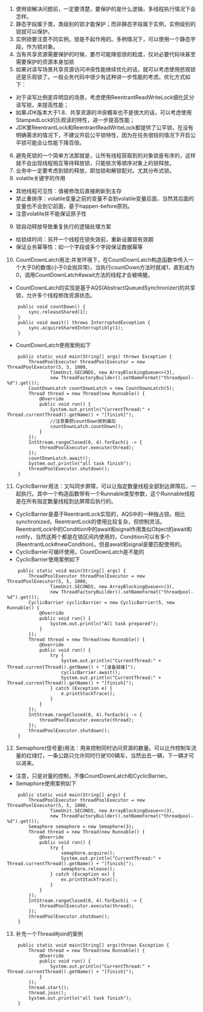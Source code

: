 1. 使用锁解决问题前，一定要清楚，要保护的是什么逻辑，多线程执行情况下会怎样。
2. 静态字段属于类，类级别的锁才能保护；而非静态字段属于实例，实例级别的锁就可以保护。
3. 实例锁要注意不同实例，锁是不起作用的。多例情况下，可以使用一个静态字段，作为锁对象。
4. 当有共享资源需要保护的时候，要尽可能降低锁的粒度，仅对必要代码块甚至需要保护的资源本身加锁
5. 如果对读写场景共享资源访问冲突性能继续优化的话，就可以考虑使用悲观锁还是乐观锁了。一般业务代码中很少有这种进一步性能的考虑。优化方式如下：
 - 对于读写比例差异明显的场景，考虑使用ReentrantReadWriteLock细化区分读写锁，来提高性能；
 - 如果JDK版本大于1.8、共享资源的冲突概率也不是很大的话，可以考虑使用StampedLock的乐观读的特性，进一步提高性能；
 - JDK里ReentrantLock和ReentrantReadWriteLock都提供了公平锁，在没有明确需求的情况下，不建议开启公平锁特性，因为在任务很轻的情况下开启公平锁可能会让性能下降百倍。
6. 避免死锁的一个简单方法那就是，让所有线程获取到的对象锁是有序的，这样就不会出现线程相互等待释放锁，只能依次等顺序对象上的锁释放。
7. 业务中一定要考虑到锁的释放，即加锁和解锁配对。尤其分布式锁。
8. volatile关键字的作用
 - 其他线程可见性：值被修改后直接刷新到主存
 - 禁止重排序：volatile变量之前的变量不会到volatile变量后面，当然其后面的变量也不会到它前面，基于happen-before原则。
 - 注意volatile并不能保证原子性

9. 锁自动释放导致重复执行的逻辑处理方案
 - 给锁续时间：另开一个线程在锁失效前，重新设置锁有效期
 - 保证业务幂等性：如一个字段或多个字段保证数据幂等

10. CountDownLatch用法:并发环境下，在CountDownLatch构造函数中传入一个大于0的数值(小于0会抛异常)，当执行countDown方法时就减1，直到减为0，调用CountDownLatch#await方法的线程才会被唤醒。
 - CountDownLatch的实现是基于AQS(AbstractQueuedSynchronizer)的共享锁，允许多个线程修改资源状态。
```
    public void countDown() {
        sync.releaseShared(1);
    }
    public void await() throws InterruptedException {
        sync.acquireSharedInterruptibly(1);
    }
```
 - CountDownLatch使用案例如下
```
    public static void main(String[] args) throws Exception {
        ThreadPoolExecutor threadPoolExecutor = new ThreadPoolExecutor(5, 5, 1000,
                TimeUnit.SECONDS, new ArrayBlockingQueue<>(3),
                new ThreadFactoryBuilder().setNameFormat("threadpool-%d").get());
        CountDownLatch countDownLatch = new CountDownLatch(5);
        Thread thread = new Thread(new Runnable() {
            @Override
            public void run() {
                System.out.println("CurrentThread:" + Thread.currentThread().getName() + "[finish]");
                //注意要把countDown放到最后
                countDownLatch.countDown();
            }
        });
        IntStream.rangeClosed(0, 4).forEach(i -> {
            threadPoolExecutor.execute(thread);
        });
        countDownLatch.await();
        System.out.println("all task finish");
        threadPoolExecutor.shutdown();
    }
```
11. CyclicBarrier用法：又叫同步屏障，可以让指定数量线程全部到达屏障后，一起执行。其中一个构造函数带有一个Runnable类型参数，这个Runnable线程是在所有指定数量线程到达屏障后执行的。
 - CyclicBarrier是基于ReentrantLock实现的，AQS中的一种独占锁。相比synchronized，ReentrantLock的使用比较复杂，但控制灵活。ReentrantLock中的Condition中的await和signal作用类似Object的await和notify，当然这两个都是在锁区间内使用的，Condition可以有多个(ReentrantLock#newCondition)，但是await和signal是要匹配使用的。
 - CyclicBarrier可循环使用，CountDownLatch是不能的
 - CyclicBarrier使用案例如下
```
    public static void main(String[] args) {
        ThreadPoolExecutor threadPoolExecutor = new ThreadPoolExecutor(5, 5, 1000,
                TimeUnit.SECONDS, new ArrayBlockingQueue<>(3),
                new ThreadFactoryBuilder().setNameFormat("threadpool-%d").get());
        CyclicBarrier cyclicBarrier = new CyclicBarrier(5, new Runnable() {
            @Override
            public void run() {
                System.out.println("All task prepared");
            }
        });
        Thread thread = new Thread(new Runnable() {
            @Override
            public void run() {
                try {
                    System.out.println("CurrentThread:" + Thread.currentThread().getName() + "[准备就绪]");
                    cyclicBarrier.await();
                    System.out.println("CurrentThread:" + Thread.currentThread().getName() + "[finish]");
                } catch (Exception e) {
                    e.printStackTrace();
                }
            }
        });
        IntStream.rangeClosed(0, 4).forEach(i -> {
            threadPoolExecutor.execute(thread);
        });
        threadPoolExecutor.shutdown();
    }
```
12. Semaphore(信号量)用法：用来控制同时访问资源的数量。可以比作控制车流量的红绿灯，一条公路只允许同时行驶100辆车，当然出去一辆，下一辆才可以进来。
 - 注意，只是对量的控制，不像CountDownLatch和CyclicBarrier。
 - Semaphore使用案例如下
```
    public static void main(String[] args) {
        ThreadPoolExecutor threadPoolExecutor = new ThreadPoolExecutor(5, 5, 1000,
                TimeUnit.SECONDS, new ArrayBlockingQueue<>(3),
                new ThreadFactoryBuilder().setNameFormat("threadpool-%d").get());
        Semaphore semaphore = new Semaphore(3);
        Thread thread = new Thread(new Runnable() {
            @Override
            public void run() {
                try {
                    semaphore.acquire();
                    System.out.println("CurrentThread:" + Thread.currentThread().getName() + "[finish]");
                    semaphore.release();
                } catch (Exception ex) {
                    ex.printStackTrace();
                }
            }
        });
        IntStream.rangeClosed(0, 4).forEach(i -> {
            threadPoolExecutor.execute(thread);
        });
        threadPoolExecutor.shutdown();
    }
```
13. 补充一个Thread#join的案例
```
    public static void main(String[] args)throws Exception {
        Thread thread = new Thread(new Runnable() {
            @Override
            public void run() {
                System.out.println("CurrentThread:" + Thread.currentThread().getName() + "[finish]");
            }
        });
        thread.start();
        thread.join();
        System.out.println("all task finish");
    }
```
